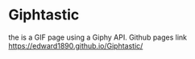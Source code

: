 # Giphtastic
the is a GIF page using a Giphy API. Github pages link https://edward1890.github.io/Giphtastic/
